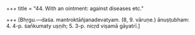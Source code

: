 +++
title = "44. With an ointment: against diseases etc."

+++
[Bhṛgu.—daśa. mantroktāñjanadevatyam. (8, 9. vāruṇe.) ānuṣṭubham: 4. 4-p. śan̄kumaty uṣṇih; 5. 3-p. nicṛd viṣamā gāyatrī.]
